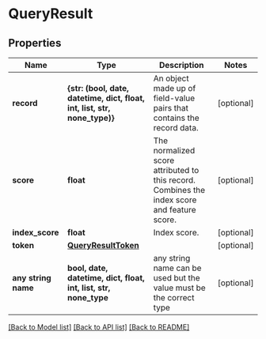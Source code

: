 # QueryResult


## Properties
Name | Type | Description | Notes
------------ | ------------- | ------------- | -------------
**record** | **{str: (bool, date, datetime, dict, float, int, list, str, none_type)}** | An object made up of field-value pairs that contains the record data. | [optional] 
**score** | **float** | The normalized score attributed to this record. Combines the index score and feature score. | [optional] 
**index_score** | **float** | Index score. | [optional] 
**token** | [**QueryResultToken**](QueryResultToken.md) |  | [optional] 
**any string name** | **bool, date, datetime, dict, float, int, list, str, none_type** | any string name can be used but the value must be the correct type | [optional]

[[Back to Model list]](../README.md#documentation-for-models) [[Back to API list]](../README.md#documentation-for-api-endpoints) [[Back to README]](../README.md)


